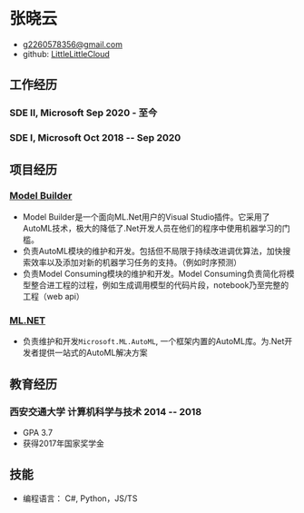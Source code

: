 <!-- The (first) h1 will be used as the <title> of the HTML page -->
# 张晓云

<!-- The unordered list immediately after the h1 will be formatted on a single
line. It is intended to be used for contact details -->
- <g2260578356@gmail.com>
- github: [LittleLittleCloud](https://github.com/LittleLittleCloud)

<!-- The paragraph after the h1 and ul and before the first h2 is optional. It
is intended to be used for a short summary. -->

## 工作经历

<!-- You have to wrap the "left" and "right" half of these headings in spans by
hand -->
### <span>SDE II, Microsoft</span> <span>Sep 2020 - 至今</span>
### <span>SDE I, Microsoft</span> <span>Oct 2018 -- Sep 2020</span>

## 项目经历

### [Model Builder](https://dotnet.microsoft.com/apps/machinelearning-ai/ml-dotnet/model-builder)
- Model Builder是一个面向ML.Net用户的Visual Studio插件。它采用了AutoML技术，极大的降低了.Net开发人员在他们的程序中使用机器学习的门槛。
- 负责AutoML模块的维护和开发。包括但不局限于持续改进调优算法，加快搜索效率以及添加对新的机器学习任务的支持。（例如时序预测）
- 负责Model Consuming模块的维护和开发。Model Consuming负责简化将模型整合进工程的过程，例如生成调用模型的代码片段，notebook乃至完整的工程（web api）

### [ML.NET](https://github.com/dotnet/machinelearning)
- 负责维护和开发`Microsoft.ML.AutoML`, 一个框架内置的AutoML库。为.Net开发者提供一站式的AutoML解决方案

## 教育经历

### <span>西安交通大学 计算机科学与技术</span> <span>2014 -- 2018</span>

  - GPA 3.7
  - 获得2017年国家奖学金

## 技能

 - 编程语言： C#, Python，JS/TS
